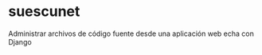 suescunet
=========

Administrar archivos de código fuente desde una aplicación web echa con Django 

